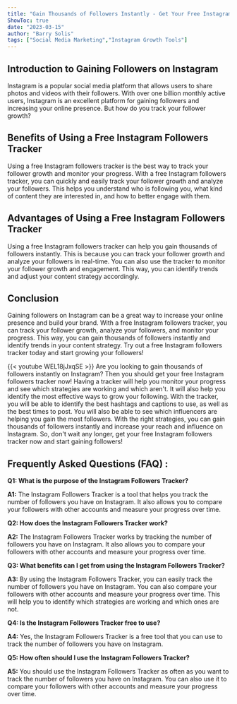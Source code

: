 ```yaml
---
title: "Gain Thousands of Followers Instantly - Get Your Free Instagram Followers Tracker Now!"
ShowToc: true 
date: "2023-03-15"
author: "Barry Solis" 
tags: ["Social Media Marketing","Instagram Growth Tools"]
---
```

## Introduction to Gaining Followers on Instagram 
Instagram is a popular social media platform that allows users to share photos and videos with their followers. With over one billion monthly active users, Instagram is an excellent platform for gaining followers and increasing your online presence. But how do you track your follower growth?

## Benefits of Using a Free Instagram Followers Tracker
Using a free Instagram followers tracker is the best way to track your follower growth and monitor your progress. With a free Instagram followers tracker, you can quickly and easily track your follower growth and analyze your followers. This helps you understand who is following you, what kind of content they are interested in, and how to better engage with them.

## Advantages of Using a Free Instagram Followers Tracker
Using a free Instagram followers tracker can help you gain thousands of followers instantly. This is because you can track your follower growth and analyze your followers in real-time. You can also use the tracker to monitor your follower growth and engagement. This way, you can identify trends and adjust your content strategy accordingly.

## Conclusion
Gaining followers on Instagram can be a great way to increase your online presence and build your brand. With a free Instagram followers tracker, you can track your follower growth, analyze your followers, and monitor your progress. This way, you can gain thousands of followers instantly and identify trends in your content strategy. Try out a free Instagram followers tracker today and start growing your followers!

{{< youtube WEL18jJxqSE >}} 
Are you looking to gain thousands of followers instantly on Instagram? Then you should get your free Instagram followers tracker now! Having a tracker will help you monitor your progress and see which strategies are working and which aren't. It will also help you identify the most effective ways to grow your following. With the tracker, you will be able to identify the best hashtags and captions to use, as well as the best times to post. You will also be able to see which influencers are helping you gain the most followers. With the right strategies, you can gain thousands of followers instantly and increase your reach and influence on Instagram. So, don't wait any longer, get your free Instagram followers tracker now and start gaining followers!

## Frequently Asked Questions (FAQ) :
**Q1: What is the purpose of the Instagram Followers Tracker?**

**A1:** The Instagram Followers Tracker is a tool that helps you track the number of followers you have on Instagram. It also allows you to compare your followers with other accounts and measure your progress over time.

**Q2: How does the Instagram Followers Tracker work?**

**A2:** The Instagram Followers Tracker works by tracking the number of followers you have on Instagram. It also allows you to compare your followers with other accounts and measure your progress over time.

**Q3: What benefits can I get from using the Instagram Followers Tracker?**

**A3:** By using the Instagram Followers Tracker, you can easily track the number of followers you have on Instagram. You can also compare your followers with other accounts and measure your progress over time. This will help you to identify which strategies are working and which ones are not.

**Q4: Is the Instagram Followers Tracker free to use?**

**A4:** Yes, the Instagram Followers Tracker is a free tool that you can use to track the number of followers you have on Instagram.

**Q5: How often should I use the Instagram Followers Tracker?**

**A5:** You should use the Instagram Followers Tracker as often as you want to track the number of followers you have on Instagram. You can also use it to compare your followers with other accounts and measure your progress over time.


